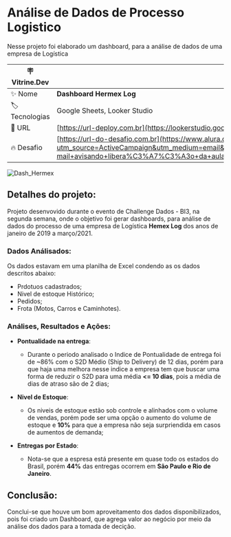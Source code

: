 # Análise de Dados de Processo Logistico
Nesse projeto foi elaborado um dashboard, para a análise de dados de uma empresa de Logística

| :placard: Vitrine.Dev |     |
| -------------  | --- |
| :sparkles: Nome        | **Dashboard Hermex Log**
| :label: Tecnologias | Google Sheets, Looker Studio
| :rocket: URL         | [https://url-deploy.com.br](https://lookerstudio.google.com/embed/reporting/be737e86-685e-43f7-98c4-3fc9e8a63259/page/zSfSD)
| :fire: Desafio     | [https://url-do-desafio.com.br](https://www.alura.com.br/challenges/bi-3/semana-02-logistica-dados?utm_source=ActiveCampaign&utm_medium=email&utm_content=%5BChallenge+BI%5D+Segunda+semana+liberada+%F0%9F%94%93&utm_campaign=%5BCHALLANGE%5D+%28BI+-+3%C2%AA+ed+%29+E-mail+avisando+libera%C3%A7%C3%A3o+da+aula+02++%2B+convite+live+github+e+vitrine+dev&vgo_ee=XeSQUVxQ5FjtnhoN82fSjLL2i6qUZ1fmBw2oCIdQKjLTlxM%3D%3AUwOdxbxreA22RkVsNdYHXW71x7a90J1E)

<!-- Inserir imagem com a #vitrinedev ao final do link -->
![Dash_Hermex](https://github.com/Ricardinho146/Alura_Challenge_BI_Semana_2/assets/64876358/8f883e03-996f-41ab-9aba-1f8cf8efb045#vitrinedev)

## Detalhes do projeto:

Projeto desenvovido durante o evento de Challenge Dados - BI3, na segunda semana, onde o objetivo foi gerar dashboards, para análise de dados do processo de uma empresa de Logística **Hemex Log** dos anos de janeiro de 2019 a março/2021.

### Dados Análisados:

Os dados estavam em uma planilha de Excel condendo as os dados descritos abaixo:

* Prdotuos cadastrados;
* Nivel de estoque Histórico;
* Pedidos;
* Frota (Motos, Carros e Caminhotes).

### Análises, Resultados e Ações:

* **Pontualidade na entrega**:
  * Durante o periodo analisado o Indice de Pontualidade de entrega foi de ~86% com o S2D Médio (Ship to Delivery) de 12 dias, porém para que haja uma melhora nesse indice a empresa tem que buscar uma forma de reduzir o S2D para uma média **<= 10 dias**, pois a média de dias de atraso são de 2 dias;

* **Nivel de Estoque**:
  * Os niveis de estoque estão sob controle e alinhados com o volume de vendas, porém pode ser uma opção o aumento do volume de estoque e **10%** para que a empresa não seja surpriendida em casos de aumentos de demanda;
  
* **Entregas por Estado**:
  * Nota-se que a espresa está presente em quase todo os estados do Brasil, porém **44%** das entregas ocorrem em **São Paulo e Rio de Janeiro**.

## Conclusão:

Conclui-se que houve um bom aproveitamento dos dados disponibilizados, pois foi criado um Dashboard, que agrega valor ao negócio por meio  da análise dos dados para a tomada de decição.

